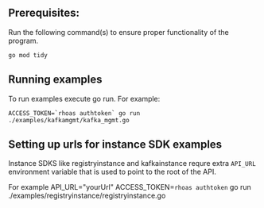 ## Prerequisites:

Run the following command(s) to ensure proper functionality of the program. 

```shell
go mod tidy
```


## Running examples

To run examples execute go run.
For example:

```shell
ACCESS_TOKEN=`rhoas authtoken` go run ./examples/kafkamgmt/kafka_mgmt.go
```

## Setting up urls for instance SDK examples

Instance SDKS like registryinstance and kafkainstance requre extra `API_URL` environment variable that is used to point to the root of the API.

For example 
API_URL="yourUrl" ACCESS_TOKEN=`rhoas authtoken` go run ./examples/registryinstance/registryinstance.go


